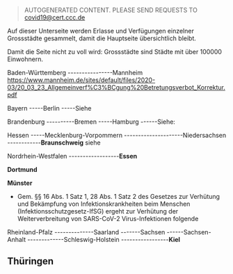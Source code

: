 > AUTOGENERATED CONTENT. PLEASE SEND REQUESTS TO covid19@cert.ccc.de

Auf dieser Unterseite werden Erlasse und Verfügungen einzelner Grossstädte gesammelt, damit die Hauptseite übersichtlich bleibt.

Damit die Seite nicht zu voll wird: Grossstädte sind Städte mit über 100000 Einwohnern.

Baden-Württemberg
----------------Mannheim [<https://www.mannheim.de/sites/default/files/2020-03/20_03_23_Allgemeinverf%C3%BCgung%20Betretungsverbot_Korrektur.pdf> ](https://www.mannheim.de/sites/default/files/2020-03/20_03_23_Allgemeinverf%C3%BCgung%20Betretungsverbot_Korrektur.pdf)  

Bayern
-----Berlin
-----Siehe 

Brandenburg
----------Bremen
-----Hamburg
------Siehe: 

Hessen
-----Mecklenburg-Vorpommern
---------------------Niedersachsen
------------**Braunschweig** siehe 

Nordrhein-Westfalen
------------------**Essen**

**Dortmund**

**Münster**

-   Gem. §§ 16 Abs. 1 Satz 1, 28 Abs. 1 Satz 2 des Gesetzes zur Verhütung und Bekämpfung von Infektionskrankheiten beim Menschen (Infektionsschutzgesetz-IfSG) ergeht zur Verhütung der Weiterverbreitung von SARS-CoV-2 Virus-Infektionen folgende 

Rheinland-Pfalz
--------------Saarland
-------Sachsen
------Sachsen-Anhalt
-------------Schleswig-Holstein
-----------------**Kiel**

Thüringen
--------